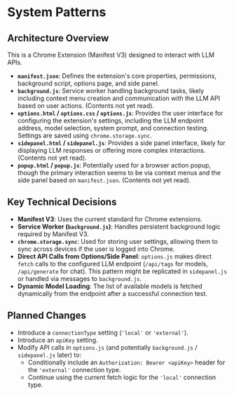 # System Patterns

## Architecture Overview

This is a Chrome Extension (Manifest V3) designed to interact with LLM APIs.

-   **`manifest.json`**: Defines the extension's core properties, permissions, background script, options page, and side panel.
-   **`background.js`**: Service worker handling background tasks, likely including context menu creation and communication with the LLM API based on user actions. (Contents not yet read).
-   **`options.html` / `options.css` / `options.js`**: Provides the user interface for configuring the extension's settings, including the LLM endpoint address, model selection, system prompt, and connection testing. Settings are saved using `chrome.storage.sync`.
-   **`sidepanel.html` / `sidepanel.js`**: Provides a side panel interface, likely for displaying LLM responses or offering more complex interactions. (Contents not yet read).
-   **`popup.html` / `popup.js`**: Potentially used for a browser action popup, though the primary interaction seems to be via context menus and the side panel based on `manifest.json`. (Contents not yet read).

## Key Technical Decisions

-   **Manifest V3**: Uses the current standard for Chrome extensions.
-   **Service Worker (`background.js`)**: Handles persistent background logic required by Manifest V3.
-   **`chrome.storage.sync`**: Used for storing user settings, allowing them to sync across devices if the user is logged into Chrome.
-   **Direct API Calls from Options/Side Panel**: `options.js` makes direct `fetch` calls to the configured LLM endpoint (`/api/tags` for models, `/api/generate` for chat). This pattern might be replicated in `sidepanel.js` or handled via messages to `background.js`.
-   **Dynamic Model Loading**: The list of available models is fetched dynamically from the endpoint after a successful connection test.

## Planned Changes

-   Introduce a `connectionType` setting (`'local'` or `'external'`).
-   Introduce an `apiKey` setting.
-   Modify API calls in `options.js` (and potentially `background.js` / `sidepanel.js` later) to:
    -   Conditionally include an `Authorization: Bearer <apiKey>` header for the `'external'` connection type.
    -   Continue using the current fetch logic for the `'local'` connection type.
